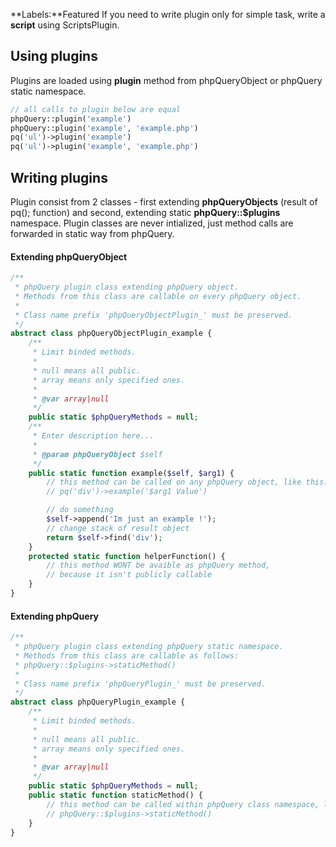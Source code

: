 **Labels:**Featured If you need to write plugin only for simple task,
write a **script** using ScriptsPlugin.

Using plugins
-------------

Plugins are loaded using **plugin** method from phpQueryObject or
phpQuery static namespace.

``` php
// all calls to plugin below are equal
phpQuery::plugin('example')
phpQuery::plugin('example', 'example.php')
pq('ul')->plugin('example')
pq('ul')->plugin('example', 'example.php')
```

Writing plugins
---------------

Plugin consist from 2 classes - first extending **phpQueryObjects**
(result of pq(); function) and second, extending static
**phpQuery::\$plugins** namespace. Plugin classes are never intialized,
just method calls are forwarded in static way from phpQuery.

#### Extending phpQueryObject

``` php
/**
 * phpQuery plugin class extending phpQuery object.
 * Methods from this class are callable on every phpQuery object.
 *
 * Class name prefix 'phpQueryObjectPlugin_' must be preserved.
 */
abstract class phpQueryObjectPlugin_example {
    /**
     * Limit binded methods.
     *
     * null means all public.
     * array means only specified ones.
     *
     * @var array|null
     */
    public static $phpQueryMethods = null;
    /**
     * Enter description here...
     *
     * @param phpQueryObject $self
     */
    public static function example($self, $arg1) {
        // this method can be called on any phpQuery object, like this:
        // pq('div')->example('$arg1 Value')

        // do something
        $self->append('Im just an example !');
        // change stack of result object
        return $self->find('div');
    }
    protected static function helperFunction() {
        // this method WONT be avaible as phpQuery method,
        // because it isn't publicly callable
    }
}
```

#### Extending phpQuery

``` php
/**
 * phpQuery plugin class extending phpQuery static namespace.
 * Methods from this class are callable as follows:
 * phpQuery::$plugins->staticMethod()
 *
 * Class name prefix 'phpQueryPlugin_' must be preserved.
 */
abstract class phpQueryPlugin_example {
    /**
     * Limit binded methods.
     *
     * null means all public.
     * array means only specified ones.
     *
     * @var array|null
     */
    public static $phpQueryMethods = null;
    public static function staticMethod() {
        // this method can be called within phpQuery class namespace, like this:
        // phpQuery::$plugins->staticMethod()
    }
}
```


